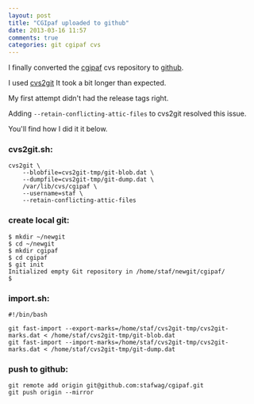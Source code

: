 ```yaml
---
layout: post
title: "CGIpaf uploaded to github"
date: 2013-03-16 11:57
comments: true
categories: git cgipaf cvs
---
```

I finally converted the <a href="http://www.wagemakers.be/english/programs/cgipaf">cgipaf</a> cvs repository to <a href="https://github.com/stafwag/cgipaf">github</a>.

I used <a href="http://cvs2svn.tigris.org/cvs2git.html">cvs2git</a>
It took a bit longer than expected.

My first attempt didn't had the release tags right.

Adding <code>--retain-conflicting-attic-files</code> to cvs2git resolved this issue.

You'll find how I did it it below.

### cvs2git.sh:

```
cvs2git \
    --blobfile=cvs2git-tmp/git-blob.dat \
    --dumpfile=cvs2git-tmp/git-dump.dat \
    /var/lib/cvs/cgipaf \
    --username=staf \
    --retain-conflicting-attic-files
```

### create local git:

```
$ mkdir ~/newgit
$ cd ~/newgit
$ mkdir cgipaf
$ cd cgipaf
$ git init
Initialized empty Git repository in /home/staf/newgit/cgipaf/
$ 
```

### import.sh:

```
#!/bin/bash

git fast-import --export-marks=/home/staf/cvs2git-tmp/cvs2git-marks.dat < /home/staf/cvs2git-tmp/git-blob.dat
git fast-import --import-marks=/home/staf/cvs2git-tmp/cvs2git-marks.dat < /home/staf/cvs2git-tmp/git-dump.dat
```

### push to github:

```
git remote add origin git@github.com:stafwag/cgipaf.git
git push origin --mirror

```

